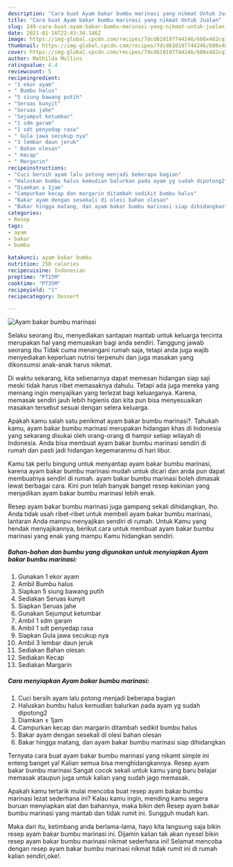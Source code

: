 ```yaml
---
description: "Cara buat Ayam bakar bumbu marinasi yang nikmat Untuk Jualan"
title: "Cara buat Ayam bakar bumbu marinasi yang nikmat Untuk Jualan"
slug: 249-cara-buat-ayam-bakar-bumbu-marinasi-yang-nikmat-untuk-jualan
date: 2021-01-16T22:43:34.146Z
image: https://img-global.cpcdn.com/recipes/7dcd610197744246/680x482cq70/ayam-bakar-bumbu-marinasi-foto-resep-utama.jpg
thumbnail: https://img-global.cpcdn.com/recipes/7dcd610197744246/680x482cq70/ayam-bakar-bumbu-marinasi-foto-resep-utama.jpg
cover: https://img-global.cpcdn.com/recipes/7dcd610197744246/680x482cq70/ayam-bakar-bumbu-marinasi-foto-resep-utama.jpg
author: Mathilda Mullins
ratingvalue: 4.4
reviewcount: 5
recipeingredient:
- "1 ekor ayam"
- " Bumbu halus"
- "5 siung bawang putih"
- "Seruas kunyit"
- "Seruas jahe"
- "Sejumput ketumbar"
- "1 sdm garam"
- "1 sdt penyedap rasa"
- " Gula jawa secukup nya"
- "3 lembar daun jeruk"
- " Bahan olesan"
- " Kecap"
- " Margarin"
recipeinstructions:
- "Cuci bersih ayam lalu potong menjadi beberapa bagian"
- "Haluskan bumbu halus kemudian balurkan pada ayam yg sudah dipotong2"
- "Diamkan ± 1jam"
- "Campurkan kecap dan margarin ditambah sedikit bumbu halus"
- "Bakar ayam dengan sesekali di olesi bahan olesan"
- "Bakar hingga matang, dan ayam bakar bumbu marinasi siap dihidangkan"
categories:
- Resep
tags:
- ayam
- bakar
- bumbu

katakunci: ayam bakar bumbu 
nutrition: 250 calories
recipecuisine: Indonesian
preptime: "PT15M"
cooktime: "PT35M"
recipeyield: "1"
recipecategory: Dessert

---
```



![Ayam bakar bumbu marinasi](https://img-global.cpcdn.com/recipes/7dcd610197744246/680x482cq70/ayam-bakar-bumbu-marinasi-foto-resep-utama.jpg)

Selaku seorang ibu, menyediakan santapan mantab untuk keluarga tercinta merupakan hal yang memuaskan bagi anda sendiri. Tanggung jawab seorang ibu Tidak cuma menangani rumah saja, tetapi anda juga wajib menyediakan keperluan nutrisi terpenuhi dan juga masakan yang dikonsumsi anak-anak harus nikmat.

Di waktu  sekarang, kita sebenarnya dapat memesan hidangan siap saji meski tidak harus ribet memasaknya dahulu. Tetapi ada juga mereka yang memang ingin menyajikan yang terlezat bagi keluarganya. Karena, memasak sendiri jauh lebih higienis dan kita pun bisa menyesuaikan masakan tersebut sesuai dengan selera keluarga. 



Apakah kamu salah satu penikmat ayam bakar bumbu marinasi?. Tahukah kamu, ayam bakar bumbu marinasi merupakan hidangan khas di Indonesia yang sekarang disukai oleh orang-orang di hampir setiap wilayah di Indonesia. Anda bisa membuat ayam bakar bumbu marinasi sendiri di rumah dan pasti jadi hidangan kegemaranmu di hari libur.

Kamu tak perlu bingung untuk menyantap ayam bakar bumbu marinasi, karena ayam bakar bumbu marinasi mudah untuk dicari dan anda pun dapat membuatnya sendiri di rumah. ayam bakar bumbu marinasi boleh dimasak lewat berbagai cara. Kini pun telah banyak banget resep kekinian yang menjadikan ayam bakar bumbu marinasi lebih enak.

Resep ayam bakar bumbu marinasi juga gampang sekali dihidangkan, lho. Anda tidak usah ribet-ribet untuk membeli ayam bakar bumbu marinasi, lantaran Anda mampu menyajikan sendiri di rumah. Untuk Kamu yang hendak menyajikannya, berikut cara untuk membuat ayam bakar bumbu marinasi yang enak yang mampu Kamu hidangkan sendiri.

<!--inarticleads1-->

##### Bahan-bahan dan bumbu yang digunakan untuk menyiapkan Ayam bakar bumbu marinasi:

1. Gunakan 1 ekor ayam
1. Ambil  Bumbu halus
1. Siapkan 5 siung bawang putih
1. Sediakan Seruas kunyit
1. Siapkan Seruas jahe
1. Gunakan Sejumput ketumbar
1. Ambil 1 sdm garam
1. Ambil 1 sdt penyedap rasa
1. Siapkan  Gula jawa secukup nya
1. Ambil 3 lembar daun jeruk
1. Sediakan  Bahan olesan
1. Sediakan  Kecap
1. Sediakan  Margarin




<!--inarticleads2-->

##### Cara menyiapkan Ayam bakar bumbu marinasi:

1. Cuci bersih ayam lalu potong menjadi beberapa bagian
1. Haluskan bumbu halus kemudian balurkan pada ayam yg sudah dipotong2
1. Diamkan ± 1jam
1. Campurkan kecap dan margarin ditambah sedikit bumbu halus
1. Bakar ayam dengan sesekali di olesi bahan olesan
1. Bakar hingga matang, dan ayam bakar bumbu marinasi siap dihidangkan




Ternyata cara buat ayam bakar bumbu marinasi yang nikamt simple ini enteng banget ya! Kalian semua bisa menghidangkannya. Resep ayam bakar bumbu marinasi Sangat cocok sekali untuk kamu yang baru belajar memasak ataupun juga untuk kalian yang sudah jago memasak.

Apakah kamu tertarik mulai mencoba buat resep ayam bakar bumbu marinasi lezat sederhana ini? Kalau kamu ingin, mending kamu segera buruan menyiapkan alat dan bahannya, maka bikin deh Resep ayam bakar bumbu marinasi yang mantab dan tidak rumit ini. Sungguh mudah kan. 

Maka dari itu, ketimbang anda berlama-lama, hayo kita langsung saja bikin resep ayam bakar bumbu marinasi ini. Dijamin kalian tak akan nyesel bikin resep ayam bakar bumbu marinasi nikmat sederhana ini! Selamat mencoba dengan resep ayam bakar bumbu marinasi nikmat tidak rumit ini di rumah kalian sendiri,oke!.

